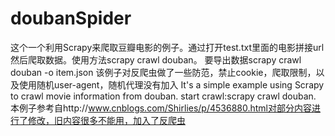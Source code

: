 # doubanSpider
这个一个利用Scrapy来爬取豆瓣电影的例子。通过打开test.txt里面的电影拼接url然后爬取数据。使用方法scrapy crawl douban。
要导出数据scrapy crawl douban -o item.json
该例子对反爬虫做了一些防范，禁止cookie，爬取限制，以及使用随机user-agent，随机代理没有加入
It's a simple example using Scrapy to crawl movie information from douban. start crawl:scrapy crawl douban.
本例子参考自http://www.cnblogs.com/Shirlies/p/4536880.html对部分内容进行了修改，旧内容很多不能用，加入了反爬虫
